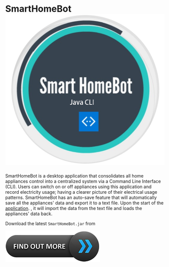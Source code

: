 # SmartHomeBot <img src="docs/images/smarthomebot-logo.png" wi>

SmartHomeBot is a desktop application that consolidates all home appliances control into a centralized system via a Command Line Interface (CLI). Users can switch on or off appliances using this application and record electricity usage; having a clearer picture of their electrical usage patterns. SmartHomeBot has an auto-save feature that will automatically save all the appliances' data and export it to a text file. Upon the start of the [application](releases/latest). , it will import the data from the text file and loads the appliances' data back.

Download the latest `SmartHomeBot.jar` from 

[<img src="docs/images/findoutmore.png">](https://google.com.au/)